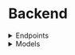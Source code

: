 # Backend
<details>
<summary>Endpoints</summary>
<p>

- Root: "/"
  - GET: returns "Hello World"
- Users: "/users"
  - GET:
    - Accepts "user" from **query**
    - Retrieves specified user or all if none specified
  - POST:
    - Accepts representation of user from **body**
    - Attempts to add user to database
- Users with id: "/users/id:"
  - POST:
    - Accepts "id" of **user** from **params**
    - Retrieves task to add from **body**
    - Attempts to add task to user 
  - DELETE:
    - Accepts "id" of **user** from **params**
    - Retrieves _id field of **existing task** from **body**
    - Attempts to delete task from task list and remove from user tasks field
- Tasks: "/tasks
  - **Probably needs to change**
    - Need to figure out if this is even used or if it's done through user task list
    - "user" field probably needs to be removed since it's duplicate information
  - GET:
    - Accepts "user", "categories", "date", "flagged" and "completed" from **query**
    - Retrieves tasks, can be filtered by user as well as user and other field
  - POST:
    - Accepts representation of task from **body**
    - Attempts to add the task to database
- Users and Tasks: "/usersAndTasks"
  - GET:
    - Accepts "user" from "query"
      - Change to use id?
    - Retrieves specified user or all and populates user task fields
</p>
</details>
<details>
<summary>Models</summary>
<p>

- User:
  - username:
    - String, required
  - password:
    - String, required
  - tasks:
    - List of task ids, ids not required
- Task
  - user: **PROBABLY REMOVE SINCE DUPLICATION WHEN USER TASK LIST POPULATED**
    - String, required
  - title:
    - String, required
  - description:
    - String, required
  - categories:
    - List of strings, categories not required
  - date: **CURRENTLY STRING, NEEDS TO BE DATE TYPE**
    - String, required
  - flagged:
    - Boolean, required
  - completed:
    - String, required
<p>
</details>

